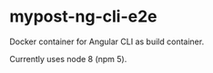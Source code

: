 # mypost-ng-cli-e2e

Docker container for Angular CLI as build container.

Currently uses node 8 (npm 5).
